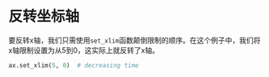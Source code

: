 # 反转坐标轴

要反转x轴，我们只需使用`set_xlim`函数颠倒限制的顺序。在这个例子中，我们将x轴限制设置为从5到0，这实际上就反转了x轴。

```python
ax.set_xlim(5, 0)  # decreasing time
```
